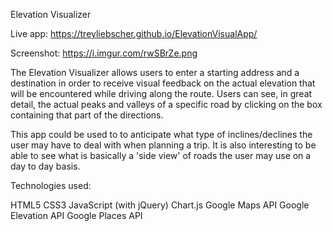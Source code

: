 Elevation Visualizer

Live app: https://treyliebscher.github.io/ElevationVisualApp/

Screenshot: https://i.imgur.com/rwSBrZe.png

The Elevation Visualizer allows users to enter a starting address and a destination in order to receive visual feedback on the actual elevation that will be encountered while driving along the route. Users can see, in great detail, the actual peaks and valleys of a specific road by clicking on the box containing that part of the directions. 

This app could be used to to anticipate what type of inclines/declines the user may have to deal with when planning a trip. It is also interesting to be able to see what is basically a 'side view' of roads the user may use on a day to day basis.

Technologies used:

HTML5
CSS3
JavaScript (with jQuery)
Chart.js
Google Maps API
Google Elevation API
Google Places API